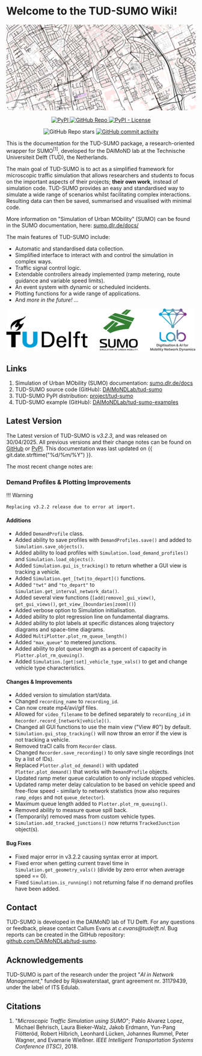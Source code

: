 # Welcome to the TUD-SUMO Wiki!

![logos](img/header.png)

<p align="center">
  <a href="https://pypi.org/project/tud-sumo/">
    <img alt="PyPI" src="https://img.shields.io/pypi/v/tud-sumo?style=for-the-badge&logo=pypi&logoColor=%23FFFFFF&color=%2300A6D6"/>
  </a>
  <a href="https://github.com/DAIMoNDLab/tud-sumo">
    <img alt="GitHub Repo" src="https://img.shields.io/badge/GitHub-%2338A6D6?style=for-the-badge&logo=github&link=https%3A%2F%2Fgithub.com%2FDAIMoNDLab%2Ftud_sumo"/>
  </a>
  <a href="https://github.com/DAIMoNDLab/tud-sumo/blob/main/LICENSE">
      <img alt="PyPI - License" src="https://img.shields.io/pypi/l/tud-sumo?style=for-the-badge&color=%2300A6D6">
  </a>
</p>
<p align="center">
  <img alt="GitHub Repo stars" src="https://img.shields.io/github/stars/DAIMoNDLab/tud-sumo?style=for-the-badge&logo=github&color=%2300A6D6"/>
  <a href="https://github.com/DAIMoNDLab/tud-sumo/commits/main/">
    <img alt="GitHub commit activity" src="https://img.shields.io/github/commit-activity/m/DAIMoNDLab/tud-sumo?style=for-the-badge&logo=github&label=Commits&color=%2300A6D6"/>
  </a>
</p>

This is the documentation for the TUD-SUMO package, a research-oriented wrapper for SUMO<sup>[1]</sup>, developed for the DAIMoND lab at the Technische Universiteit Delft (TUD), the Netherlands. 

The main goal of TUD-SUMO is to act as a simplified framework for microscopic traffic simulation that allows researchers and students to focus on the important aspects of their projects; **their own work**, instead of simulation code. TUD-SUMO provides an easy and standardised way to simulate a wide range of scenarios whilst facilitating complex interactions. Resulting data can then be saved, summarised and visualised with minimal code.

More information on "Simulation of Urban MObility" (SUMO) can be found in the SUMO documentation, here: [sumo.dlr.de/docs/](https://sumo.dlr.de/docs/)

The main features of TUD-SUMO include:

  - Automatic and standardised data collection.
  - Simplified interface to interact with and control the simulation in complex ways.
  - Traffic signal control logic.
  - Extendable controllers already implemented (ramp metering, route guidance and variable speed limits).
  - An event system with dynamic or scheduled incidents.
  - Plotting functions for a wide range of applications.
  - And _more in the future! ..._

![logos](img/logos.png)

## Links

1. Simulation of Urban MObility (SUMO) documentation: [sumo.dlr.de/docs](https://sumo.dlr.de/docs/)
2. TUD-SUMO source code (GitHub): [DAIMoNDLab/tud-sumo](https://github.com/DAIMoNDLab/tud-sumo)
3. TUD-SUMO PyPI distribution: [project/tud-sumo](https://pypi.org/project/tud-sumo/)
4. TUD-SUMO example (GitHub): [DAIMoNDLab/tud-sumo-examples](https://github.com/DAIMoNDLab/tud-sumo-examples)

## Latest Version

The Latest version of TUD-SUMO is _v3.2.3_, and was released on 30/04/2025. All previous versions and their change notes can be found on [GitHub](https://github.com/DAIMoNDLab/tud-sumo/releases) or [PyPI](https://pypi.org/project/tud-sumo/#history). This documentation was last updated on {{ git.date.strftime("%d/%m/%Y") }}.

The most recent change notes are:

### Demand Profiles & Plotting Improvements

!!! Warning
    
    Replacing v3.2.2 release due to error at import.

#### Additions

  - Added `DemandProfile` class.
  - Added ability to save profiles with `DemandProfiles.save()` and added to `Simulation.save_objects()`.
  - Added ability to load profiles with `Simulation.load_demand_profiles()` and `Simulation.load_objects()`.
  - Added `Simulation.gui_is_tracking()` to return whether a GUI view is tracking a vehicle.
  - Added `Simulation.get_[twt|to_depart]()` functions.
  - Added `"twt"` and `"to_depart"` to `Simulation.get_interval_network_data()`.
  - Added several view functions (`[add|remove]_gui_view()`, `get_gui_views()`, `get_view_[boundaries|zoom]()`)
  - Added verbose option to Simulation initialisation.
  - Added ability to plot regression line on fundamental diagrams.
  - Added ability to plot labels at specific distances along trajectory diagrams and space-time diagrams.
  - Added `MultiPlotter.plot_rm_queue_length()`
  - Added `"max_queue"` to metered junctions.
  - Added ability to plot queue length as a percent of capacity in `Plotter.plot_rm_queuing()`.
  - Added `Simulation.[get|set]_vehicle_type_vals()` to get and change vehicle type characteristics.

#### Changes & Improvements
  - Added version to simulation start/data.
  - Changed `recording_name` to `recording_id`.
  - Can now create mp4/avi/gif files.
  - Allowed for `video_filename` to be defined separately to `recording_id` in `Recorder.record_[network|vehicle]()`.
  - Changed all GUI functions to use the main view ("View #0") by default.
  - `Simulation.gui_stop_tracking()` will now throw an error if the view is not tracking a vehicle.
  - Removed traCI calls from `Recorder` class.
  - Changed `Recorder.save_recording()` to only save single recordings (not by a list of IDs).
  - Replaced `Plotter.plot_od_demand()` with updated `Plotter.plot_demand()` that works with `DemandProfile` objects.
  - Updated ramp meter queue calculation to only include stopped vehicles.
  - Updated ramp meter delay calculation to be based on vehicle speed and free-flow speed - similarly to network statistics (now also requires `ramp_edges` and not `queue_detector`).
  - Maximum queue length added to `Plotter.plot_rm_queuing()`.
  - Removed ability to measure queue spill back.
  - (Temporarily) removed mass from custom vehicle types.
  - `Simulation.add_tracked_junctions()` now returns `TrackedJunction` object(s).

#### Bug Fixes
  - Fixed major error in v3.2.2 causing syntax error at import.
  - Fixed error when getting current travel time in `Simulation.get_geometry_vals()` (divide by zero error when average speed == 0).
  - Fixed `Simulation.is_running()` not returning false if no demand profiles have been added.

## Contact

TUD-SUMO is developed in the DAIMoND lab of TU Delft. For any questions or feedback, please contact Callum Evans at <span class="highlight">_c.evans@tudelft.nl_</span>. Bug reports can be created in the GitHub repository: [github.com/DAIMoNDLab/tud-sumo](https://github.com/DAIMoNDLab/tud-sumo/).

## Acknowledgements

TUD-SUMO is part of the research under the project "_AI in Network Management_," funded by Rijkswaterstaat, grant agreement nr. 31179439, under the label of ITS Edulab.

## Citations

  1. "_Microscopic Traffic Simulation using SUMO_"; Pablo Alvarez Lopez, Michael Behrisch, Laura Bieker-Walz, Jakob Erdmann, Yun-Pang Flötteröd, Robert Hilbrich, Leonhard Lücken, Johannes Rummel, Peter Wagner, and Evamarie Wießner. _IEEE Intelligent Transportation Systems Conference (ITSC)_, 2018.